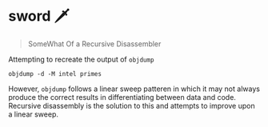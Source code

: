 # sword 🗡️
> SomeWhat Of a Recursive Disassembler

Attempting to recreate the output of `objdump`

```
objdump -d -M intel primes
```

However, `objdump` follows a linear sweep patteren in which it may not always produce the correct results in differentiating between data and code. Recursive disassembly is the solution to this and attempts to improve upon a linear sweep.